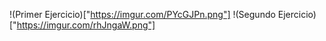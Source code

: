 !(Primer Ejercicio)["https://imgur.com/PYcGJPn.png"]
!(Segundo Ejercicio)["https://imgur.com/rhJngaW.png"]
